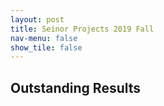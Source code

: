 ```yaml
---
layout: post
title: Seinor Projects 2019 Fall
nav-menu: false
show_tile: false
---
```


## Outstanding Results

<div id="contents">

<script>
// https://stackoverflow.com/questions/610406/javascript-equivalent-to-printf-string-format
// First, checks if it isn't implemented yet.
if (!String.prototype.format) {
  String.prototype.format = function() {
    var args = arguments;
    return this.replace(/{(\d+)}/g, function(match, number) { 
      return typeof args[number] != 'undefined'
        ? args[number]
        : match
      ;
    });
  };
}

function dynamicallyLoadScript(url) {
    var script = document.createElement("script");  // create a script DOM node
    script.src = url;  // set its src to the provided URL

    document.head.appendChild(script);  // add it to the end of the head section of the page (could change 'head' to 'body' to add it to the end of the body section instead)
}

dynamicallyLoadScript('../outstanding_senior.js');

window.onload = function () {
	var projs = outstanding_senior;
	var contents_code = '';
	for(var i = 0; i < projs.length; i++) 
	{
		var proj = projs[i];
		var show = false;

		if(proj.year==2019 && proj.season==2)
			show = true;

		if(show)
		{
			contents_code += '<div class="row">';
			contents_code += '<div class="6u 12u$(small)">';
			contents_code += '<div id="iframe_container"> <div id="iframe">';
			contents_code += '{0}'.format(proj.video_iframe);;
			contents_code += '</div></div>';
			contents_code += '</div>';
			contents_code += '<div class="6u 12u$(small)">';
			contents_code += '<a href="../{0}"><b>{1}</b></a><br/>'.format(proj.project_page, proj.title);
			contents_code += '주제: {0}<br/>'.format(proj.topic);
			contents_code += '팀원: {0}<br/>'.format(proj.authors);
			contents_code += '</div>';
			contents_code += '</div><br/>';
		}
	}

	var contents = document.getElementById("contents");
	contents.innerHTML = contents_code;
}


</script>

</div>

<!--#### Team3 - Seinor Projects 2019 Fall-->
<!--Topic: Unreal Engine 4 환경에서 Phase Functioned Neural Network 기술을 이용한 게임 제작  -->
<!--Members: 이상옥 구교민 유지원-->

<!--<div class="6u 12u$(small)">-->
<!--<div id="iframe_container"> <div id="iframe">-->
<!--<iframe width="791" height="445" src="https://www.youtube.com/embed/3tzndxUZ1RI" frameborder="0" allow="accelerometer; autoplay; encrypted-media; gyroscope; picture-in-picture" allowfullscreen></iframe>-->
<!--</div></div>  -->
<!--</div>-->

